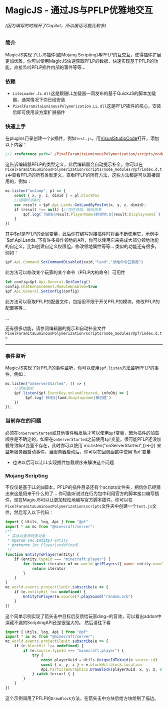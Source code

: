 # MagicJS - 通过JS与PFLP优雅地交互
###### (因为编写的时候开了Copilot，所以废话可能比较多)
### 简介
MagicJS实现了LLJS插件(或Mojang Scripting)与PFLP的互交互，使得插件扩展更加优雅，你可以使用MagicJS快速获取PFLP的数据、快速实现基于PFLP的功能，直接监听PFLP插件内部的事件等等...
### 依赖
- `LiteLoader.Js.dll`这是跟随LL加载器一同发布的基于QuickJS的脚本加载器，通常情况下你已经安装
- `PixelFaramitaLuminousPolymerization.LL.dll`这是PFLP插件的核心，安装后即可使用该方案扩展插件

### 快速上手
在plugins目录创建一个js插件，例如`test.js`，用[VisualStudioCode](https://code.visualstudio.com/)打开，添加以下内容：
```js
/// <reference path="./PixelFaramitaLuminousPolymerization/scripts/node_modules/@pf/index.d.ts" /> 
```
这告诉编辑器PFLP的类型定义，此后编辑器会自动提示补全，你可以在`PixelFaramitaLuminousPolymerization/scripts/node_modules/@pf/index.d.ts`中查看PFLP的所有类型定义，查看PFLP的所有方法，这些方法都是可以直接调用的，例如：
```js
mc.listen("onJump", pl => {
    const { x, y, z, dimid } = pl.blockPos
    //调用PF的API
    var result = $pf.Api.Lands.GetLandByPosInt(x, y, z, dimid);
    if (result !== null) {//存在领地，输出信息
        $pf.log(`当前${result.PlayerName}的领地:${result.Displayname}`)
    }
})
```
其中$pf是PFLP的全局变量，此后你在编写对接插件时将会不断使用它，示例中`$pf.Api.Lands.`下有许多操作领地的API，你可以使用它来完成大部分领地功能的自定义，比如创建自定义权限组，修改领地属性等等...
类似的功能还有很多，例如：
```js
$pf.Api.Command.SetCommandDisabled(xuid,"land","领地命令已禁用")
```
此方法可以修改某个玩家的某个命令（PFLP内的命令）可用性
```js
let config=$pf.Api.General.GetConfig()
config.ChatEnhancement.ModuleEnabled=true
$pf.Api.General.SetConfig(config)
```
此方法可以获取PFLP的配置文件，包括但不限于开关PFLP的模块，修改PFLP的配置等等...

...

还有很多功能，请参阅编辑器的提示和自动补全文件`PixelFaramitaLuminousPolymerization/scripts/node_modules/@pf/index.d.ts`

---
### 事件监听
MagicJS实现了对PFLP的事件监听，你可以使用`$pf.listen`方法监听PFLP的事件，例如：
```js
mc.listen("onServerStarted", () => {
    //添加监听
    $pf.listen($pf.EventKey.onLandCreated, infoObj => {
         $pf.log(`领地${land.Displayname}被创建`)
    })
}); 
```

### 当前存在的问题
必须在`onServerStarted`或其他事件触发后才可以使用`$pf`变量，因为插件的加载顺序是不确定的，如果在`onServerStarted`之前使用`$pf`变量，很可能PFLP还没加载导致$pf变量不存在，此时你可以使用`mc.listen("onServerStarted",()=>{})`来监听服务器启动事件，当服务器启动后，你可以在回调函数中使用`$pf`变量
- 也许以后可以让LL实现插件加载顺序来解决这个问题

### Mojang Scripting
不仅仅是基于LL的js脚本，PFLP的插件目录还有个scripts文件夹，相信你已经猜出来这是用来干什么的了...
你可能听说过在行为包中利用官方的脚本接口编写插件，现在MagicJS可以让更加轻松地编写官方脚本插件，你可以在`PixelFaramitaLuminousPolymerization\scripts`文件夹中创建一个`test.js`文件，然后写入以下代码：
```js
import { Utils, log, Api } from "@pf"
import * as mc from "@minecraft/server";
/**
 * 实体对象转玩家对象
 * @param {mc.Entity} entity 
 * @returns {mc.Player|undefined} 
 */
function EntityToPlayer(entity) {
    if (entity.typeId === "minecraft:player") {
        for (const iterator of mc.world.getPlayers({ name: entity.nameTag })) {
            return iterator
        }
    }
}
mc.world.events.projectileHit.subscribe(e => {
    if (e.entityHit !== undefined) {
        EntityToPlayer(e.source)?.playSound("random.orb")
    }
})
```
这个简单示例实现了箭矢击中目标后反馈给玩家ding~的音效，可以看出addon中深藏不漏的ScriptingAPI还是很强大的。
然后请往下看
```js
import { Utils, log, Api } from "@pf"
import * as mc from "@minecraft/server";
mc.world.events.projectileHit.subscribe(e => {
    if (e.blockHit !== undefined) {
        if (e.source.typeId === "minecraft:player") {
            try {
                const playerXuid = Utils.UniqueIdToXuid(e.source.id)
                const { x, y, z } = e.blockHit.block.location 
                Api.ParticlesGraphics.DrawBlock(playerXuid, x, y, z, 0.5, 0.9, 0.5, 0.03, 1, 0.5)
            } catch (error) { }
        }
    }
})
```
这个示例调用了PFLP的`DrawBlock`方法，在箭矢击中方块后给方块绘制了描边。
